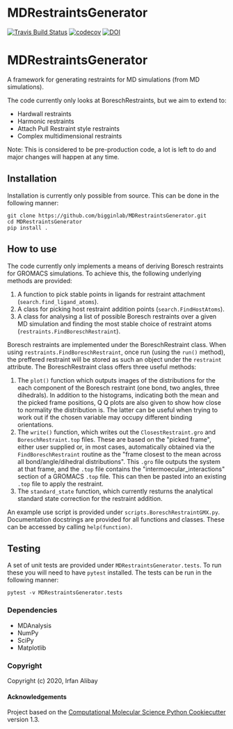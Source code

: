 MDRestraintsGenerator
==============================
[//]: # (Badges)
[![Travis Build Status](https://travis-ci.com/Bigginlab/MDRestraintsGenerator.svg?branch=master)](https://travis-ci.com/Bigginlab/MDRestraintsGenerator)
[![codecov](https://codecov.io/gh/Bigginlab/MDRestraintsGenerator/branch/master/graph/badge.svg)](https://codecov.io/gh/Bigginlab/MDRestraintsGenerator/branch/master)
[![DOI](https://zenodo.org/badge/185426662.svg)](https://zenodo.org/badge/latestdoi/185426662)

# MDRestraintsGenerator

A framework for generating restraints for MD simulations (from MD simulations).

The code currently only looks at BoreschRestraints, but we aim to extend to:

- Hardwall restraints
- Harmonic restraints
- Attach Pull Restraint style restraints
- Complex multidimensional restraints

Note: This is considered to be pre-production code, a lot is left to do and
major changes will happen at any time.

## Installation

Installation is currently only possible from source. This can be done in the following manner:

```
git clone https://github.com/bigginlab/MDRestraintsGenerator.git
cd MDRestraintsGenerator
pip install .
```

## How to use

The code currently only implements a means of deriving Boresch restraints for GROMACS simulations.
To achieve this, the following underlying methods are provided:

  1) A function to pick stable points in ligands for restraint attachment
     (`search.find_ligand_atoms`).
  2) A class for picking host restraint addition points (`search.FindHostAtoms`).
  3) A class for analysing a list of possible Boresch restraints over a given MD simulation and
     finding the most stable choice of restraint atoms (`restraints.FindBoreschRestraint`).
     
Boresch restraints are implemented under the BoreschRestraint class. When using
`restraints.FindBoreschRestraint`, once run (using the `run()` method), the preffered restraint
will be stored as such an object under the `restraint` attribute. The BoreschRestraint class
offers three useful methods:
  1) The `plot()` function which outputs images of the distributions for the each component
     of the Boresch restraint (one bond, two angles, three dihedrals). In addition to the
     histograms, indicating both the mean and the picked frame positions, Q Q plots are
     also given to show how close to normality the distribution is. The latter can be useful
     when trying to work out if the chosen variable may occupy different binding orientations.
  2) The `write()` function, which writes out the `ClosestRestraint.gro` and
     `BoreschRestraint.top` files. These are based on the "picked frame", either user supplied
     or, in most cases, automatically obtained via the `FindBoreschRestraint` routine as the
     "frame closest to the mean across all bond/angle/dihedral distributions". This `.gro`
     file outputs the system at that frame, and the `.top` file contains the
     "intermoecular_interactions" section of a GROMACS `.top` file. This can then be pasted
     into an existing `.top` file to apply the restraint.
  3) The `standard_state` function, which currently resturns the analytical standard state
     correction for the restraint addition.

An example use script is provided under `scripts.BoreschRestraintGMX.py`. Documentation docstrings
are provided for all functions and classes. These can be accessed by calling `help(function)`.

## Testing

A set of unit tests are provided under `MDRestraintsGenerator.tests`. To run these you will need
to have `pytest` installed. The tests can be run in the following manner:
```
pytest -v MDRestraintsGenerator.tests
```

### Dependencies

- MDAnalysis
- NumPy
- SciPy
- Matplotlib

### Copyright

Copyright (c) 2020, Irfan Alibay


#### Acknowledgements
 
Project based on the 
[Computational Molecular Science Python Cookiecutter](https://github.com/molssi/cookiecutter-cms) version 1.3.
